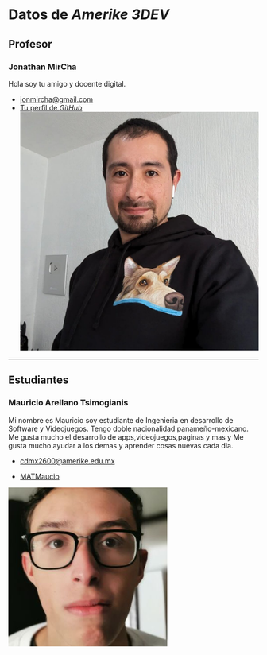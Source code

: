 # Datos de _Amerike 3DEV_

## Profesor

### Jonathan MirCha

Hola soy tu amigo y docente digital.

- [jonmircha@gmail.com](jonmircha@gmail.com)
- [Tu perfil de _GitHub_](https://github.com/jonmircha)
  ![Tu nombre](./img/jonmircha.jpg)

---

## Estudiantes

### Mauricio Arellano Tsimogianis

 

   Mi nombre es Mauricio soy estudiante de Ingenieria en desarrollo de Software y Videojuegos. Tengo doble nacionalidad panameño-mexicano. Me gusta mucho el desarrollo de apps,videojuegos,paginas y mas y Me gusta mucho ayudar a los demas y aprender cosas nuevas cada dia.

 

   - [cdmx2600@amerike.edu.mx](cdmx2600@amerike.edu.mx)

   - [MATMaucio](https://github.com/MATMaucio)

 

   ![Mauricio](./img/ImagenMau.jpg)